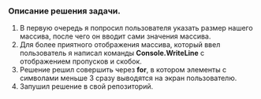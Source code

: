 ### Описание решения задачи.
1. В первую очередь я попросил пользователя указать размер нашего массива, после чего он вводит сами значения массива.
2. Для более приятного отображения массива, который ввел пользователь я написал команды **Console.WriteLine** с отображением пропусков и скобок. 
3. Решение решил совершить через **for**, в котором элементы с символами меньше 3 сразу выводятся на экран пользователю. 
4. Запушил решение в свой репозиторий. 
